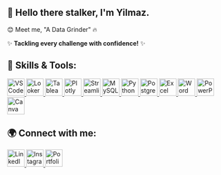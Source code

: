 ## 👋 Hello there stalker, I'm Yilmaz.

😊 Meet me, "A Data Grinder" 🔥

✨ **Tackling every challenge with confidence!** ✨ 

## 🚀 Skills & Tools:
<p align="left">
  <a href="https://code.visualstudio.com/" target="_blank">
    <img src="https://cdn.jsdelivr.net/gh/devicons/devicon/icons/vscode/vscode-original.svg" alt="VS Code" width="40" height="40"/>
  </a>
  <a href="https://looker.google.com/" target="_blank">
    <img src="https://www.vectorlogo.zone/logos/looker/looker-icon.svg" alt="Looker" width="40" height="40"/>
  </a>
  <a href="https://www.tableau.com/" target="_blank">
    <img src="https://cdn.worldvectorlogo.com/logos/tableau-software.svg" alt="Tableau" width="40" height="40"/>
  </a>
  <a href="https://plotly.com/" target="_blank">
    <img src="https://plotly.com/all-static/icon.png" alt="Plotly" width="40" height="40"/>
  </a>
  <a href="https://streamlit.io/" target="_blank">
    <img src="https://streamlit.io/images/brand/streamlit-mark-color.svg" alt="Streamlit" width="40" height="40"/>
  </a>
  <a href="https://www.mysql.com/" target="_blank">
    <img src="https://cdn.jsdelivr.net/gh/devicons/devicon/icons/mysql/mysql-original.svg" alt="MySQL" width="40" height="40"/>
  </a>
  <a href="https://www.python.org/" target="_blank">
    <img src="https://cdn.jsdelivr.net/gh/devicons/devicon/icons/python/python-original.svg" alt="Python" width="40" height="40"/>
  </a>
  <a href="https://www.postgresql.org/" target="_blank">
    <img src="https://cdn.jsdelivr.net/gh/devicons/devicon/icons/postgresql/postgresql-original.svg" alt="PostgreSQL" width="40" height="40"/>
  </a>
  <a href="https://www.microsoft.com/en-us/microsoft-365/excel" target="_blank">
    <img src="https://upload.wikimedia.org/wikipedia/commons/3/34/Microsoft_Office_Excel_%282019–present%29.svg" alt="Excel" width="40" height="40"/>
  </a>
  <a href="https://www.microsoft.com/en-us/microsoft-365/word" target="_blank">
    <img src="https://upload.wikimedia.org/wikipedia/commons/f/fd/Microsoft_Office_Word_%282019–present%29.svg" alt="Word" width="40" height="40"/>
  </a>
  <a href="https://www.microsoft.com/en-us/microsoft-365/powerpoint" target="_blank">
    <img src="https://upload.wikimedia.org/wikipedia/commons/0/0d/Microsoft_Office_PowerPoint_%282019–present%29.svg" alt="PowerPoint" width="40" height="40"/>
  </a>
  <a href="https://www.canva.com/" target="_blank">
    <img src="https://www.vectorlogo.zone/logos/canva/canva-icon.svg" alt="Canva" width="40" height="40"/>
  </a>
</p>

## 🌍 Connect with me:
<p align="left">
  <a href="https://www.linkedin.com/in/yilmaztrigumarisp" target="_blank">
    <img src="https://cdn.jsdelivr.net/gh/devicons/devicon/icons/linkedin/linkedin-original.svg" alt="LinkedIn" width="40" height="40"/>
  </a>
  <a href="https://www.instagram.com/ylmztrgmrsp/" target="_blank">
    <img src="https://www.vectorlogo.zone/logos/instagram/instagram-icon.svg" alt="Instagram" width="40" height="40"/>
  </a>
  <a href="https://yilmaztrigumaris.github.io/" target="_blank">
    <img src="https://cdn.jsdelivr.net/gh/devicons/devicon/icons/github/github-original.svg" alt="Portfolio" width="40" height="40"/>
  </a>
</p>
